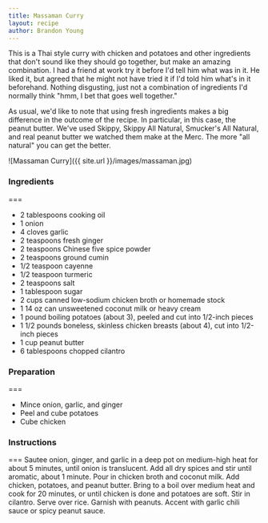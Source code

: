 ```yaml
---
title: Massaman Curry
layout: recipe
author: Brandon Young
---
```

This is a Thai style curry with chicken and potatoes and other ingredients that don't sound like they should go together, but make an amazing combination. I had a friend at work try it before I'd tell him what was in it. He liked it, but agreed that he might not have tried it if I'd told him what's in it beforehand. Nothing disgusting, just not a combination of ingredients I'd normally think "hmm, I bet that goes well together."

As usual, we'd like to note that using fresh ingredients makes a big difference in the outcome of the recipe.  In particular, in this case, the peanut butter.  We've used Skippy, Skippy All Natural, Smucker's All Natural, and real peanut butter we watched them make at the Merc.  The more "all natural" you can get the better.

![Massaman Curry]({{ site.url }}/images/massaman.jpg)

### Ingredients
===
  * 2 tablespoons cooking oil
  * 1 onion
  * 4 cloves garlic
  * 2 teaspoons fresh ginger
  * 2 teaspoons Chinese five spice powder
  * 2 teaspoons ground cumin
  * 1/2 teaspoon cayenne
  * 1/2 teaspoon turmeric
  * 2 teaspoons salt
  * 1 tablespoon sugar
  * 2 cups canned low-sodium chicken broth or homemade stock
  * 1 14 oz can unsweetened coconut milk or heavy cream
  * 1 pound boiling potatoes (about 3), peeled and cut into 1/2-inch pieces
  * 1 1/2 pounds boneless, skinless chicken breasts (about 4), cut into 1/2-inch pieces
  * 1 cup peanut butter
  * 6 tablespoons chopped cilantro 

### Preparation
===
  * Mince onion, garlic, and ginger
  * Peel and cube potatoes
  * Cube chicken

### Instructions
===
Sautee onion, ginger, and garlic in a deep pot on medium-high heat for about 5 minutes, until onion is translucent.  Add all dry spices and stir until aromatic, about 1 minute.  Pour in chicken broth and coconut milk.  Add chicken, potatoes, and peanut butter.  Bring to a boil over medium heat and cook for 20 minutes, or until chicken is done and potatoes are soft.  Stir in cilantro.  Serve over rice.  Garnish with peanuts.  Accent with garlic chili sauce or spicy peanut sauce.
